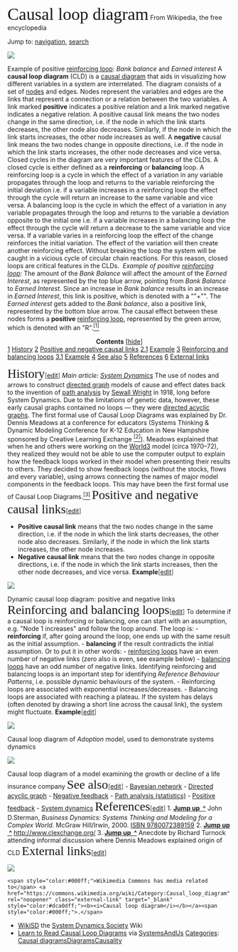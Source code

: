 <p style="text-align:center;margin:0">
</p>

<span style="font-family:Georgia;font-size:28.799999237060547pt;color:#000ff;">Causal loop diagram</span>
<span style="color:#1b1b1bff;">From Wikipedia, the free encyclopedia</span>

<span style="color:#1b1b1bff;">Jump to:</span> <a href="https://en.wikipedia.org/wiki/Causal_loop_diagram#mw-head" rel="noopener" class="external-link" target="_blank" style="color:#dca0dff;">navigation</a><span style="color:#1b1b1bff;">,</span> <a href="https://en.wikipedia.org/wiki/Causal_loop_diagram#p-search" rel="noopener" class="external-link" target="_blank" style="color:#dca0dff;">search</a> 

![](CLD_positive_ANI.gif)


<p style="text-align:center;margin:0">
</p>

<span style="color:#1b1b1bff;">Example of positive</span> <a href="https://en.wikipedia.org/wiki/Reinforcing_loop" rel="noopener" class="external-link" target="_blank" style="color:#dca0dff;">reinforcing loop</a><span style="color:#1b1b1bff;">:</span> <span style="color:#1b1b1bff;"><i>Bank balance</i></span> <span style="color:#1b1b1bff;">and</span> <span style="color:#1b1b1bff;"><i>Earned interest</i></span>
<span style="color:#1b1b1bff;">A</span> <span style="color:#1b1b1bff;"><b>causal loop diagram</b></span> <span style="color:#1b1b1bff;">(CLD) is a</span> <a href="https://en.wikipedia.org/wiki/Causal_diagram" rel="noopener" class="external-link" target="_blank" style="color:#dca0dff;">causal diagram</a> <span style="color:#1b1b1bff;">that aids in visualizing how different variables in a system are interrelated. The diagram consists of a set of</span> <a href="https://en.wikipedia.org/wiki/Node_(computer_science)" rel="noopener" class="external-link" target="_blank" style="color:#dca0dff;">nodes</a> <span style="color:#1b1b1bff;">and edges. Nodes represent the variables and edges are the links that represent a connection or a relation between the two variables. A link marked</span> <span style="color:#1b1b1bff;"><b>positive</b></span> <span style="color:#1b1b1bff;">indicates a positive relation and a link marked negative indicates a negative relation. A positive causal link means the two nodes change in the same direction, i.e. if the node in which the link starts decreases, the other node also decreases. Similarly, if the node in which the link starts increases, the other node increases as well. A</span> <span style="color:#1b1b1bff;"><b>negative</b></span> <span style="color:#1b1b1bff;">causal link means the two nodes change in opposite directions, i.e. if the node in which the link starts increases, the other node decreases and vice versa. Closed cycles in the diagram are very important features of the CLDs. A closed cycle is either defined as a</span> <span style="color:#1b1b1bff;"><b>reinforcing</b></span> <span style="color:#1b1b1bff;">or</span> <span style="color:#1b1b1bff;"><b>balancing</b></span> <span style="color:#1b1b1bff;">loop. A reinforcing loop is a cycle in which the effect of a variation in any variable propagates through the loop and returns to the variable reinforcing the initial deviation i.e. if a variable increases in a reinforcing loop the effect through the cycle will return an increase to the same variable and vice versa. A balancing loop is the cycle in which the effect of a variation in any variable propagates through the loop and returns to the variable a deviation opposite to the initial one i.e. if a variable increases in a balancing loop the effect through the cycle will return a decrease to the same variable and vice versa. If a variable varies in a reinforcing loop the effect of the change reinforces the initial variation. The effect of the variation will then create another reinforcing effect. Without breaking the loop the system will be caught in a vicious cycle of circular chain reactions. For this reason, closed loops are critical features in the CLDs.</span>  <span style="color:#1b1b1bff;"><i>Example of positive</i></span> <a href="https://en.wikipedia.org/wiki/Reinforcing_loop" rel="noopener" class="external-link" target="_blank" style="color:#dca0dff;"><i>reinforcing loop</i></a><span style="color:#1b1b1bff;"><i>:</i></span> <span style="color:#1b1b1bff;">The amount of the</span> <span style="color:#1b1b1bff;"><i>Bank Balance</i></span> <span style="color:#1b1b1bff;">will affect the amount of the</span> <span style="color:#1b1b1bff;"><i>Earned Interest</i></span><span style="color:#1b1b1bff;">, as represented by the top blue arrow, pointing from</span> <span style="color:#1b1b1bff;"><i>Bank Balance</i></span> <span style="color:#1b1b1bff;">to</span> <span style="color:#1b1b1bff;"><i>Earned Interest</i></span><span style="color:#1b1b1bff;">. Since an increase in</span> <span style="color:#1b1b1bff;"><i>Bank balance</i></span> <span style="color:#1b1b1bff;">results in an increase in</span> <span style="color:#1b1b1bff;"><i>Earned Interest</i></span><span style="color:#1b1b1bff;">, this link is positive, which is denoted with a ""+"". The</span> <span style="color:#1b1b1bff;"><i>Earned interest</i></span> <span style="color:#1b1b1bff;">gets added to the</span> <span style="color:#1b1b1bff;"><i>Bank balance</i></span><span style="color:#1b1b1bff;">, also a positive link, represented by the bottom blue arrow. The causal effect between these nodes forms a</span> <span style="color:#1b1b1bff;"><b>positive</b></span> <a href="https://en.wikipedia.org/wiki/Reinforcing_loop" rel="noopener" class="external-link" target="_blank" style="color:#dca0dff;">reinforcing loop</a><span style="color:#1b1b1bff;">, represented by the green arrow, which is denoted with an "R".</span><a href="https://en.wikipedia.org/wiki/Causal_loop_diagram#cite_note-sterman-1" rel="noopener" class="external-link" target="_blank" style="color:#dca0dff;"><sup>[1]</sup></a>


<p style="text-align:center;margin:0"><span style="color:#000ff;"><b>Contents</b></span>  <span style="color:#1b1b1bff;">[</span><a href="https://en.wikipedia.org/wiki/Causal_loop_diagram#" rel="noopener" class="external-link" target="_blank" style="color:#dca0dff;">hide</a><span style="color:#1b1b1bff;">]</span> 
</p>
		<a href="https://en.wikipedia.org/wiki/Causal_loop_diagram#History" rel="noopener" class="external-link" target="_blank" style="color:#dca0dff;">1</a>			<a href="https://en.wikipedia.org/wiki/Causal_loop_diagram#History" rel="noopener" class="external-link" target="_blank" style="color:#dca0dff;">History</a>			<a href="https://en.wikipedia.org/wiki/Causal_loop_diagram#Positive_and_negative_causal_links" rel="noopener" class="external-link" target="_blank" style="color:#dca0dff;">2</a>			<a href="https://en.wikipedia.org/wiki/Causal_loop_diagram#Positive_and_negative_causal_links" rel="noopener" class="external-link" target="_blank" style="color:#dca0dff;">Positive and negative causal links</a>			<a href="https://en.wikipedia.org/wiki/Causal_loop_diagram#Example" rel="noopener" class="external-link" target="_blank" style="color:#dca0dff;">2.1</a>			<a href="https://en.wikipedia.org/wiki/Causal_loop_diagram#Example" rel="noopener" class="external-link" target="_blank" style="color:#dca0dff;">Example</a>			<a href="https://en.wikipedia.org/wiki/Causal_loop_diagram#Reinforcing_and_balancing_loops" rel="noopener" class="external-link" target="_blank" style="color:#dca0dff;">3</a>			<a href="https://en.wikipedia.org/wiki/Causal_loop_diagram#Reinforcing_and_balancing_loops" rel="noopener" class="external-link" target="_blank" style="color:#dca0dff;">Reinforcing and balancing loops</a>			<a href="https://en.wikipedia.org/wiki/Causal_loop_diagram#Example_2" rel="noopener" class="external-link" target="_blank" style="color:#dca0dff;">3.1</a>			<a href="https://en.wikipedia.org/wiki/Causal_loop_diagram#Example_2" rel="noopener" class="external-link" target="_blank" style="color:#dca0dff;">Example</a>			<a href="https://en.wikipedia.org/wiki/Causal_loop_diagram#See_also" rel="noopener" class="external-link" target="_blank" style="color:#dca0dff;">4</a>			<a href="https://en.wikipedia.org/wiki/Causal_loop_diagram#See_also" rel="noopener" class="external-link" target="_blank" style="color:#dca0dff;">See also</a>			<a href="https://en.wikipedia.org/wiki/Causal_loop_diagram#References" rel="noopener" class="external-link" target="_blank" style="color:#dca0dff;">5</a>			<a href="https://en.wikipedia.org/wiki/Causal_loop_diagram#References" rel="noopener" class="external-link" target="_blank" style="color:#dca0dff;">References</a>			<a href="https://en.wikipedia.org/wiki/Causal_loop_diagram#External_links" rel="noopener" class="external-link" target="_blank" style="color:#dca0dff;">6</a>			<a href="https://en.wikipedia.org/wiki/Causal_loop_diagram#External_links" rel="noopener" class="external-link" target="_blank" style="color:#dca0dff;">External links</a>

<span style="font-family:Georgia;font-size:21pt;color:#000ff;">History</span><span style="color:#434343ff;">[</span><a href="https://en.wikipedia.org/w/index.php?title=Causal_loop_diagram&action=edit&section=1" rel="noopener" class="external-link" target="_blank" style="color:#dca0dff;">edit</a><span style="color:#434343ff;">]</span>
<span style="color:#1b1b1bff;"><i>Main article:</i></span> <a href="https://en.wikipedia.org/wiki/System_Dynamics" rel="noopener" class="external-link" target="_blank" style="color:#dca0dff;"><i>System Dynamics</i></a>
<span style="color:#1b1b1bff;">The use of nodes and arrows to construct</span> <a href="https://en.wikipedia.org/wiki/Directed_graph" rel="noopener" class="external-link" target="_blank" style="color:#dca0dff;">directed graph</a> <span style="color:#1b1b1bff;">models of cause and effect dates back to the invention of</span> <a href="https://en.wikipedia.org/wiki/Path_analysis_(statistics)" rel="noopener" class="external-link" target="_blank" style="color:#dca0dff;">path analysis</a> <span style="color:#1b1b1bff;">by</span> <a href="https://en.wikipedia.org/wiki/Sewall_Wright" rel="noopener" class="external-link" target="_blank" style="color:#dca0dff;">Sewall Wright</a> <span style="color:#1b1b1bff;">in 1918, long before System Dynamics. Due to the limitations of genetic data, however, these early causal graphs contained no loops — they were</span> <a href="https://en.wikipedia.org/wiki/Directed_acyclic_graph" rel="noopener" class="external-link" target="_blank" style="color:#dca0dff;">directed acyclic graphs</a><span style="color:#1b1b1bff;">. The first formal use of Causal Loop Diagrams was explained by Dr. Dennis Meadows at a conference for educators (Systems Thinking & Dynamic Modeling Conference for K-12 Education in New Hampshire sponsored by Creative Learning Exchange</span> <a href="https://en.wikipedia.org/wiki/Causal_loop_diagram#cite_note-2" rel="noopener" class="external-link" target="_blank" style="color:#dca0dff;"><sup>[2]</sup></a><span style="color:#1b1b1bff;">).</span>
<span style="color:#1b1b1bff;">Meadows explained that when he and others were working on the</span> <a href="https://en.wikipedia.org/wiki/World3" rel="noopener" class="external-link" target="_blank" style="color:#dca0dff;">World3</a> <span style="color:#1b1b1bff;">model (circa 1970–72), they realized they would not be able to use the computer output to explain how the feedback loops worked in their model when presenting their results to others. They decided to show feedback loops (without the stocks, flows and every variable), using arrows connecting the names of major model components in the feedback loops. This may have been the first formal use of Causal Loop Diagrams.</span><a href="https://en.wikipedia.org/wiki/Causal_loop_diagram#cite_note-3" rel="noopener" class="external-link" target="_blank" style="color:#dca0dff;"><sup>[3]</sup></a>
<span style="font-family:Georgia;font-size:21pt;color:#000ff;">Positive and negative causal links</span><span style="color:#434343ff;">[</span><a href="https://en.wikipedia.org/w/index.php?title=Causal_loop_diagram&action=edit&section=2" rel="noopener" class="external-link" target="_blank" style="color:#dca0dff;">edit</a><span style="color:#434343ff;">]</span>
- <span style="color:#1b1b1bff;"><b>Positive causal link</b></span> <span style="color:#1b1b1bff;">means that the two nodes change in the same direction, i.e. if the node in which the link starts decreases, the other node also decreases. Similarly, if the node in which the link starts increases, the other node increases.</span>
- <span style="color:#1b1b1bff;"><b>Negative causal link</b></span> <span style="color:#1b1b1bff;">means that the two nodes change in opposite directions, i.e. if the node in which the link starts increases, then the other node decreases, and vice versa.</span>
<span style="color:#000ff;"><b>Example</b></span><span style="color:#434343ff;">[</span><a href="https://en.wikipedia.org/w/index.php?title=Causal_loop_diagram&action=edit&section=3" rel="noopener" class="external-link" target="_blank" style="color:#dca0dff;">edit</a><span style="color:#434343ff;">]</span>

![](CLD_links_ANI.gif)


<p style="text-align:center;margin:0">
</p>
<span style="color:#1b1b1bff;">Dynamic causal loop diagram: positive and negative links</span>
<span style="font-family:Georgia;font-size:21pt;color:#000ff;">Reinforcing and balancing loops</span><span style="color:#434343ff;">[</span><a href="https://en.wikipedia.org/w/index.php?title=Causal_loop_diagram&action=edit&section=4" rel="noopener" class="external-link" target="_blank" style="color:#dca0dff;">edit</a><span style="color:#434343ff;">]</span>
<span style="color:#1b1b1bff;">To determine if a causal loop is reinforcing or balancing, one can start with an assumption, e.g. "Node 1 increases" and follow the loop around. The loop is:</span>
- <span style="color:#1b1b1bff;"><b>reinforcing</b></span> <span style="color:#1b1b1bff;">if, after going around the loop, one ends up with the same result as the initial assumption.</span>
- <span style="color:#1b1b1bff;"><b>balancing</b></span> <span style="color:#1b1b1bff;">if the result contradicts the initial assumption.</span>
<span style="color:#1b1b1bff;">Or to put it in other words:</span>
- <a href="https://en.wikipedia.org/wiki/Reinforcing_loop" rel="noopener" class="external-link" target="_blank" style="color:#dca0dff;">reinforcing loops</a> <span style="color:#1b1b1bff;">have an even number of negative links (zero also is even, see example below)</span>
- <a href="https://en.wikipedia.org/w/index.php?title=Balancing_loop&action=edit&redlink=1" rel="noopener" class="external-link" target="_blank" style="color:#dca0dff;">balancing loops</a> <span style="color:#1b1b1bff;">have an odd number of negative links.</span>
<span style="color:#1b1b1bff;">Identifying reinforcing and balancing loops is an important step for identifying</span> <span style="color:#1b1b1bff;"><i>Reference Behaviour Patterns</i></span><span style="color:#1b1b1bff;">, i.e. possible dynamic behaviours of the system.</span>
- <span style="color:#1b1b1bff;">Reinforcing loops are associated with exponential increases/decreases.</span>
- <span style="color:#1b1b1bff;">Balancing loops are associated with reaching a plateau.</span>
<span style="color:#1b1b1bff;">If the system has delays (often denoted by drawing a short line across the causal link), the system might fluctuate.</span>
<span style="color:#000ff;"><b>Example</b></span><span style="color:#434343ff;">[</span><a href="https://en.wikipedia.org/w/index.php?title=Causal_loop_diagram&action=edit&section=5" rel="noopener" class="external-link" target="_blank" style="color:#dca0dff;">edit</a><span style="color:#434343ff;">]</span>

![](528px-Adoption_CLD.svg.png)


<p style="text-align:center;margin:0">
</p>
<span style="color:#1b1b1bff;">Causal loop diagram of</span> <span style="color:#1b1b1bff;"><i>Adoption</i></span> <span style="color:#1b1b1bff;">model, used to demonstrate systems dynamics</span>

![](Causal_Loop_Diagram_of_a_Model.png)


<p style="text-align:center;margin:0">
</p>
<span style="color:#1b1b1bff;">Causal loop diagram of a model examining the growth or decline of a life insurance company</span>
<span style="font-family:Georgia;font-size:21pt;color:#000ff;">See also</span><span style="color:#434343ff;">[</span><a href="https://en.wikipedia.org/w/index.php?title=Causal_loop_diagram&action=edit&section=6" rel="noopener" class="external-link" target="_blank" style="color:#dca0dff;">edit</a><span style="color:#434343ff;">]</span>
- <a href="https://en.wikipedia.org/wiki/Bayesian_network" rel="noopener" class="external-link" target="_blank" style="color:#dca0dff;">Bayesian network</a>
- <a href="https://en.wikipedia.org/wiki/Directed_acyclic_graph" rel="noopener" class="external-link" target="_blank" style="color:#dca0dff;">Directed acyclic graph</a>
- <a href="https://en.wikipedia.org/wiki/Negative_feedback" rel="noopener" class="external-link" target="_blank" style="color:#dca0dff;">Negative feedback</a>
- <a href="https://en.wikipedia.org/wiki/Path_analysis_(statistics)" rel="noopener" class="external-link" target="_blank" style="color:#dca0dff;">Path analysis (statistics)</a>
- <a href="https://en.wikipedia.org/wiki/Positive_feedback" rel="noopener" class="external-link" target="_blank" style="color:#dca0dff;">Positive feedback</a>
- <a href="https://en.wikipedia.org/wiki/System_dynamics" rel="noopener" class="external-link" target="_blank" style="color:#dca0dff;">System dynamics</a>
<span style="font-family:Georgia;font-size:21pt;color:#000ff;">References</span><span style="color:#434343ff;">[</span><a href="https://en.wikipedia.org/w/index.php?title=Causal_loop_diagram&action=edit&section=7" rel="noopener" class="external-link" target="_blank" style="color:#dca0dff;">edit</a><span style="color:#434343ff;">]</span>
1. <a href="https://en.wikipedia.org/wiki/Causal_loop_diagram#cite_ref-sterman_1-0" rel="noopener" class="external-link" target="_blank" style="color:#dca0dff;"><b>Jump up  ^</b></a> <span style="color:#1b1b1bff;">John D.Sterman,</span> <span style="color:#1b1b1bff;"><i>Business Dynamics: Systems Thinking and Modeling for a Complex World.</i></span> <span style="color:#1b1b1bff;">McGraw Hill/Irwin, 2000.</span> <a href="https://en.wikipedia.org/wiki/Special:BookSources/9780072389159" rel="noopener" class="external-link" target="_blank" style="color:#dca0dff;">ISBN 9780072389159</a>
2. <a href="https://en.wikipedia.org/wiki/Causal_loop_diagram#cite_ref-2" rel="noopener" class="external-link" target="_blank" style="color:#dca0dff;"><b>Jump up  ^</b></a> <a href="http://www.clexchange.org/" rel="noopener" class="external-link" target="_blank" style="color:#dca0dff;">http://www.clexchange.org/</a>
3. <a href="https://en.wikipedia.org/wiki/Causal_loop_diagram#cite_ref-3" rel="noopener" class="external-link" target="_blank" style="color:#dca0dff;"><b>Jump up  ^</b></a> <span style="color:#1b1b1bff;">Anecdote by Richard Turnock attending informal discussion where Dennis Meadows explained origin of CLD</span>
<span style="font-family:Georgia;font-size:21pt;color:#000ff;">External links</span><span style="color:#434343ff;">[</span><a href="https://en.wikipedia.org/w/index.php?title=Causal_loop_diagram&action=edit&section=8" rel="noopener" class="external-link" target="_blank" style="color:#dca0dff;">edit</a><span style="color:#434343ff;">]</span>

![](30px-Commons-logo.svg.png)

	<span style="color:#000ff;">Wikimedia Commons has media related to</span> <a href="https://commons.wikimedia.org/wiki/Category:Causal_loop_diagram" rel="noopener" class="external-link" target="_blank" style="color:#dca0dff;"><b><i>Causal loop diagram</i></b></a><span style="color:#000ff;">.</span>
- <a href="http://www.systemdynamics.org/wiki/index.php/Main_Page" rel="noopener" class="external-link" target="_blank" style="color:#dca0dff;">WikiSD</a> <span style="color:#1b1b1bff;">the</span> <a href="http://systemdynamics.org/" rel="noopener" class="external-link" target="_blank" style="color:#dca0dff;">System Dynamics Society</a> <span style="color:#1b1b1bff;">Wiki</span>
- <a href="http://systemsandus.com/2012/08/15/learn-to-read-clds/" rel="noopener" class="external-link" target="_blank" style="color:#dca0dff;">Learn to Read Causal Loop Diagrams</a> <span style="color:#1b1b1bff;">via</span> <a href="http://systemsandus.com/" rel="noopener" class="external-link" target="_blank" style="color:#dca0dff;">SystemsAndUs</a>
		<a href="https://en.wikipedia.org/wiki/Help:Category" rel="noopener" class="external-link" target="_blank" style="color:#dca0dff;">Categories</a><span style="color:#1b1b1bff;">:</span> <a href="https://en.wikipedia.org/wiki/Category:Causal_diagrams" rel="noopener" class="external-link" target="_blank" style="color:#dca0dff;">Causal diagrams</a><a href="https://en.wikipedia.org/wiki/Category:Diagrams" rel="noopener" class="external-link" target="_blank" style="color:#dca0dff;">Diagrams</a><a href="https://en.wikipedia.org/wiki/Category:Causality" rel="noopener" class="external-link" target="_blank" style="color:#dca0dff;">Causality</a>